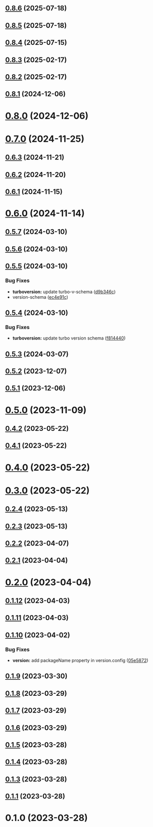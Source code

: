 ## [0.8.6](https://github.com/jucian0/turboversion/compare/v0.8.5...v0.8.6) (2025-07-18)



## [0.8.5](https://github.com/jucian0/turboversion/compare/v0.8.4...v0.8.5) (2025-07-18)



## [0.8.4](https://github.com/jucian0/turboversion/compare/v0.8.3...v0.8.4) (2025-07-15)



## [0.8.3](https://github.com/jucian0/turboversion/compare/v0.8.2...v0.8.3) (2025-02-17)



## [0.8.2](https://github.com/jucian0/turboversion/compare/v0.8.1...v0.8.2) (2025-02-17)



## [0.8.1](https://github.com/jucian0/turboversion/compare/v0.8.0...v0.8.1) (2024-12-06)



# [0.8.0](https://github.com/jucian0/turboversion/compare/v0.7.0...v0.8.0) (2024-12-06)



# [0.7.0](https://github.com/jucian0/turboversion/compare/v0.6.3...v0.7.0) (2024-11-25)



## [0.6.3](https://github.com/jucian0/turboversion/compare/v0.6.2...v0.6.3) (2024-11-21)



## [0.6.2](https://github.com/jucian0/turboversion/compare/v0.6.1...v0.6.2) (2024-11-20)



## [0.6.1](https://github.com/jucian0/turboversion/compare/v0.6.0...v0.6.1) (2024-11-15)



# [0.6.0](https://github.com/jucian0/turboversion/compare/v0.5.7...v0.6.0) (2024-11-14)



## [0.5.7](https://github.com/jucian0/turboversion/compare/v0.5.6...v0.5.7) (2024-03-10)



## [0.5.6](https://github.com/jucian0/turboversion/compare/v0.5.5...v0.5.6) (2024-03-10)



## [0.5.5](https://github.com/jucian0/turboversion/compare/v0.5.4...v0.5.5) (2024-03-10)


### Bug Fixes

* **turboversion:** update turbo-v-schema ([d9b346c](https://github.com/jucian0/turboversion/commit/d9b346c185ccc36a2be3f7ada314dcea3202c804))
* version-schema ([ec4e91c](https://github.com/jucian0/turboversion/commit/ec4e91c885a869967e4170468704128eff244803))



## [0.5.4](https://github.com/jucian0/turboversion/compare/v0.5.3...v0.5.4) (2024-03-10)


### Bug Fixes

* **turboversion:** update turbo version schema ([f814440](https://github.com/jucian0/turboversion/commit/f814440b1e1aeb745c81b7c7d82f245b40c780db))



## [0.5.3](https://github.com/jucian0/turboversion/compare/v0.5.2...v0.5.3) (2024-03-07)



## [0.5.2](https://github.com/jucian0/turboversion/compare/v0.5.1...v0.5.2) (2023-12-07)



## [0.5.1](https://github.com/jucian0/turboversion/compare/v0.5.0...v0.5.1) (2023-12-06)



# [0.5.0](https://github.com/jucian0/turboversion/compare/v0.4.2...v0.5.0) (2023-11-09)



## [0.4.2](https://github.com/jucian0/turboversion/compare/v0.4.1...v0.4.2) (2023-05-22)



## [0.4.1](https://github.com/jucian0/turboversion/compare/v0.4.0...v0.4.1) (2023-05-22)



# [0.4.0](https://github.com/jucian0/turboversion/compare/v0.3.0...v0.4.0) (2023-05-22)



# [0.3.0](https://github.com/jucian0/turboversion/compare/v0.2.4...v0.3.0) (2023-05-22)



## [0.2.4](https://github.com/jucian0/turboversion/compare/v0.2.3...v0.2.4) (2023-05-13)



## [0.2.3](https://github.com/jucian0/turboversion/compare/v0.2.2...v0.2.3) (2023-05-13)



## [0.2.2](https://github.com/jucian0/turboversion/compare/v0.2.1...v0.2.2) (2023-04-07)



## [0.2.1](https://github.com/jucian0/turboversion/compare/v0.2.0...v0.2.1) (2023-04-04)



# [0.2.0](https://github.com/jucian0/turboversion/compare/v0.1.12...v0.2.0) (2023-04-04)



## [0.1.12](https://github.com/jucian0/turboversion/compare/v0.1.11...v0.1.12) (2023-04-03)



## [0.1.11](https://github.com/jucian0/turboversion/compare/v0.1.10...v0.1.11) (2023-04-03)



## [0.1.10](https://github.com/jucian0/turboversion/compare/v0.1.9...v0.1.10) (2023-04-02)


### Bug Fixes

* **version:** add packageName property in version.config ([05e5872](https://github.com/jucian0/turboversion/commit/05e58727e50773474e647724aaa6001b5eef2477))



## [0.1.9](https://github.com/jucian0/turboversion/compare/v0.1.8...v0.1.9) (2023-03-30)



## [0.1.8](https://github.com/jucian0/turboversion/compare/v0.1.7...v0.1.8) (2023-03-29)



## [0.1.7](https://github.com/jucian0/turboversion/compare/v0.1.6...v0.1.7) (2023-03-29)



## [0.1.6](https://github.com/jucian0/turboversion/compare/v0.1.5...v0.1.6) (2023-03-29)



## [0.1.5](https://github.com/jucian0/turboversion/compare/v0.1.4...v0.1.5) (2023-03-28)



## [0.1.4](https://github.com/jucian0/turboversion/compare/v0.1.3...v0.1.4) (2023-03-28)



## [0.1.3](https://github.com/jucian0/turboversion/compare/v0.1.2...v0.1.3) (2023-03-28)



## [0.1.1](https://github.com/jucian0/turboversion/compare/v0.1.0...v0.1.1) (2023-03-28)



# 0.1.0 (2023-03-28)
